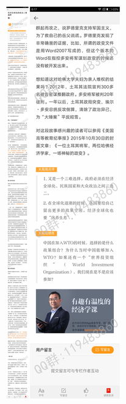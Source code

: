 ![](../../images/2016年10月/HF1027-经济全球化的政治三难选择.jpg)
![](../../images/2016年10月/HF1027-经济全球化的政治三难选择2.jpg)
